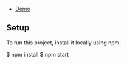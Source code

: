 * [Demo](https://st.santiagoberrio.online/)

## Setup
To run this project, install it locally using npm:

$ npm install
$ npm start
